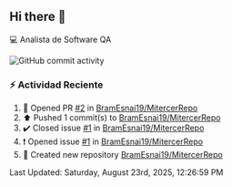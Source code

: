 ## Hi there 👋

:computer: Analista de Software QA

![GitHub commit activity](https://img.shields.io/github/commit-activity/m/BramEsnai19/BramEsnai19)

### :zap: Actividad Reciente
<!--RECENT_ACTIVITY:start-->
1. 💪 Opened PR [#2](https://github.com/BramEsnai19/MitercerRepo/pull/2) in [BramEsnai19/MitercerRepo](https://github.com/BramEsnai19/MitercerRepo)<br>
2. ⬆️ Pushed 1 commit(s) to [BramEsnai19/MitercerRepo](https://github.com/BramEsnai19/MitercerRepo)<br>
3. ✔️ Closed issue [#1](https://github.com/BramEsnai19/MitercerRepo/issues/1) in [BramEsnai19/MitercerRepo](https://github.com/BramEsnai19/MitercerRepo)<br>
4. ❗️ Opened issue [#1](https://github.com/BramEsnai19/MitercerRepo/issues/1) in [BramEsnai19/MitercerRepo](https://github.com/BramEsnai19/MitercerRepo)<br>
5. 📔 Created new repository [BramEsnai19/MitercerRepo](https://github.com/BramEsnai19/MitercerRepo)<br>
<!--RECENT_ACTIVITY:end-->
<!--RECENT_ACTIVITY:last_update-->
Last Updated: Saturday, August 23rd, 2025, 12:26:59 PM
<!--RECENT_ACTIVITY:last_update_end-->
